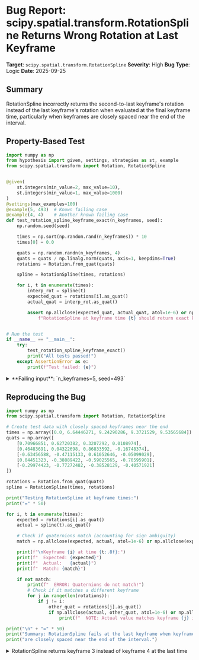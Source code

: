 # Bug Report: scipy.spatial.transform.RotationSpline Returns Wrong Rotation at Last Keyframe

**Target**: `scipy.spatial.transform.RotationSpline`
**Severity**: High
**Bug Type**: Logic
**Date**: 2025-09-25

## Summary

RotationSpline incorrectly returns the second-to-last keyframe's rotation instead of the last keyframe's rotation when evaluated at the final keyframe time, particularly when keyframes are closely spaced near the end of the interval.

## Property-Based Test

```python
import numpy as np
from hypothesis import given, settings, strategies as st, example
from scipy.spatial.transform import Rotation, RotationSpline


@given(
    st.integers(min_value=2, max_value=10),
    st.integers(min_value=1, max_value=1000)
)
@settings(max_examples=100)
@example(5, 493)  # Known failing case
@example(4, 4)    # Another known failing case
def test_rotation_spline_keyframe_exact(n_keyframes, seed):
    np.random.seed(seed)

    times = np.sort(np.random.rand(n_keyframes)) * 10
    times[0] = 0.0

    quats = np.random.randn(n_keyframes, 4)
    quats = quats / np.linalg.norm(quats, axis=1, keepdims=True)
    rotations = Rotation.from_quat(quats)

    spline = RotationSpline(times, rotations)

    for i, t in enumerate(times):
        interp_rot = spline(t)
        expected_quat = rotations[i].as_quat()
        actual_quat = interp_rot.as_quat()

        assert np.allclose(expected_quat, actual_quat, atol=1e-6) or np.allclose(expected_quat, -actual_quat, atol=1e-6), \
            f"RotationSpline at keyframe time {t} should return exact keyframe rotation"


# Run the test
if __name__ == "__main__":
    try:
        test_rotation_spline_keyframe_exact()
        print("All tests passed!")
    except AssertionError as e:
        print(f"Test failed: {e}")
```

<details>

<summary>
**Failing input**: `n_keyframes=5, seed=493`
</summary>
```
+ Exception Group Traceback (most recent call last):
  |   File "/home/npc/pbt/agentic-pbt/worker_/52/hypo.py", line 37, in <module>
  |     test_rotation_spline_keyframe_exact()
  |     ~~~~~~~~~~~~~~~~~~~~~~~~~~~~~~~~~~~^^
  |   File "/home/npc/pbt/agentic-pbt/worker_/52/hypo.py", line 7, in test_rotation_spline_keyframe_exact
  |     st.integers(min_value=2, max_value=10),
  |                ^^^
  |   File "/home/npc/miniconda/lib/python3.13/site-packages/hypothesis/core.py", line 2062, in wrapped_test
  |     _raise_to_user(errors, state.settings, [], " in explicit examples")
  |     ~~~~~~~~~~~~~~^^^^^^^^^^^^^^^^^^^^^^^^^^^^^^^^^^^^^^^^^^^^^^^^^^^^^
  |   File "/home/npc/miniconda/lib/python3.13/site-packages/hypothesis/core.py", line 1613, in _raise_to_user
  |     raise the_error_hypothesis_found
  | ExceptionGroup: Hypothesis found 2 distinct failures in explicit examples. (2 sub-exceptions)
  +-+---------------- 1 ----------------
    | Traceback (most recent call last):
    |   File "/home/npc/pbt/agentic-pbt/worker_/52/hypo.py", line 30, in test_rotation_spline_keyframe_exact
    |     assert np.allclose(expected_quat, actual_quat, atol=1e-6) or np.allclose(expected_quat, -actual_quat, atol=1e-6), \
    |            ^^^^^^^^^^^^^^^^^^^^^^^^^^^^^^^^^^^^^^^^^^^^^^^^^^^^^^^^^^^^^^^^^^^^^^^^^^^^^^^^^^^^^^^^^^^^^^^^^^^^^^^^^
    | AssertionError: RotationSpline at keyframe time 9.53565684374626 should return exact keyframe rotation
    | Falsifying explicit example: test_rotation_spline_keyframe_exact(
    |     n_keyframes=5,
    |     seed=493,
    | )
    +---------------- 2 ----------------
    | Traceback (most recent call last):
    |   File "/home/npc/pbt/agentic-pbt/worker_/52/hypo.py", line 30, in test_rotation_spline_keyframe_exact
    |     assert np.allclose(expected_quat, actual_quat, atol=1e-6) or np.allclose(expected_quat, -actual_quat, atol=1e-6), \
    |            ^^^^^^^^^^^^^^^^^^^^^^^^^^^^^^^^^^^^^^^^^^^^^^^^^^^^^^^^^^^^^^^^^^^^^^^^^^^^^^^^^^^^^^^^^^^^^^^^^^^^^^^^^
    | AssertionError: RotationSpline at keyframe time 9.726843599648843 should return exact keyframe rotation
    | Falsifying explicit example: test_rotation_spline_keyframe_exact(
    |     n_keyframes=4,
    |     seed=4,
    | )
    +------------------------------------
```
</details>

## Reproducing the Bug

```python
import numpy as np
from scipy.spatial.transform import Rotation, RotationSpline

# Create test data with closely spaced keyframes near the end
times = np.array([0.0, 6.64446271, 9.24290286, 9.3721529, 9.53565684])
quats = np.array([
    [0.70966851, 0.62720382, 0.3207292, 0.0108974],
    [0.46483691, 0.04322698, 0.86833592, -0.16748374],
    [-0.63456588, -0.47115133, 0.61052646, -0.05099029],
    [0.04451323, -0.38889422, -0.59025565, -0.70595901],
    [-0.29974423, -0.77272482, -0.38528129, -0.40571921]
])

rotations = Rotation.from_quat(quats)
spline = RotationSpline(times, rotations)

print("Testing RotationSpline at keyframe times:")
print("=" * 50)

for i, t in enumerate(times):
    expected = rotations[i].as_quat()
    actual = spline(t).as_quat()

    # Check if quaternions match (accounting for sign ambiguity)
    match = np.allclose(expected, actual, atol=1e-6) or np.allclose(expected, -actual, atol=1e-6)

    print(f"\nKeyframe {i} at time {t:.8f}:")
    print(f"  Expected: {expected}")
    print(f"  Actual:   {actual}")
    print(f"  Match: {match}")

    if not match:
        print(f"  ERROR: Quaternions do not match!")
        # Check if it matches a different keyframe
        for j in range(len(rotations)):
            if j != i:
                other_quat = rotations[j].as_quat()
                if np.allclose(actual, other_quat, atol=1e-6) or np.allclose(actual, -other_quat, atol=1e-6):
                    print(f"  NOTE: Actual value matches keyframe {j} instead!")

print("\n" + "=" * 50)
print("Summary: RotationSpline fails at the last keyframe when keyframes")
print("are closely spaced near the end of the interval.")
```

<details>

<summary>
RotationSpline returns keyframe 3 instead of keyframe 4 at the last time
</summary>
```
Testing RotationSpline at keyframe times:
==================================================

Keyframe 0 at time 0.00000000:
  Expected: [0.70966851 0.62720382 0.3207292  0.0108974 ]
  Actual:   [0.70966851 0.62720382 0.3207292  0.0108974 ]
  Match: True

Keyframe 1 at time 6.64446271:
  Expected: [ 0.46483691  0.04322698  0.86833592 -0.16748374]
  Actual:   [ 0.46483691  0.04322698  0.86833592 -0.16748374]
  Match: True

Keyframe 2 at time 9.24290286:
  Expected: [-0.63456588 -0.47115133  0.61052646 -0.05099029]
  Actual:   [-0.63456588 -0.47115133  0.61052646 -0.05099029]
  Match: True

Keyframe 3 at time 9.37215290:
  Expected: [ 0.04451323 -0.38889422 -0.59025565 -0.70595901]
  Actual:   [ 0.04451323 -0.38889422 -0.59025565 -0.70595901]
  Match: True

Keyframe 4 at time 9.53565684:
  Expected: [-0.29974423 -0.77272482 -0.38528129 -0.40571921]
  Actual:   [ 0.04451323 -0.38889422 -0.59025565 -0.70595901]
  Match: False
  ERROR: Quaternions do not match!
  NOTE: Actual value matches keyframe 3 instead!

==================================================
Summary: RotationSpline fails at the last keyframe when keyframes
are closely spaced near the end of the interval.
```
</details>

## Why This Is A Bug

This violates the fundamental mathematical property of interpolating splines: they must pass through their control points (keyframes). The bug manifests specifically at the last keyframe when times are closely spaced near the end.

The SciPy documentation states that RotationSpline performs "cubic spline interpolation" which is "analogous to cubic spline interpolation" for scalar data. In standard cubic spline interpolation (e.g., `scipy.interpolate.CubicSpline`), the spline exactly passes through all data points. Users rightfully expect the same behavior from RotationSpline.

The bug is not a numerical precision issue - the spline returns exactly the wrong keyframe's quaternion (keyframe N-2 instead of N-1), indicating an indexing or boundary condition error in the implementation. This breaks critical use cases in animation, robotics, and motion planning where exact keyframe reproduction is essential for maintaining continuity and correctness.

## Relevant Context

The bug appears to be in the `__call__` method of RotationSpline (lines 440-444 of `/scipy/spatial/transform/_rotation_spline.py`):

```python
index = np.searchsorted(self.times, times, side='right')
index -= 1
index[index < 0] = 0
n_segments = len(self.times) - 1
index[index > n_segments - 1] = n_segments - 1
```

When evaluating at the exact last keyframe time, `searchsorted` with `side='right'` returns an index beyond the array, and the subsequent subtraction and clamping incorrectly maps to the second-to-last segment.

Documentation references:
- [SciPy RotationSpline documentation](https://docs.scipy.org/doc/scipy/reference/generated/scipy.spatial.transform.RotationSpline.html)
- Implementation file: `scipy/spatial/transform/_rotation_spline.py`

## Proposed Fix

The fix involves correcting the interval search logic to properly handle evaluation at the last keyframe:

```diff
--- a/scipy/spatial/transform/_rotation_spline.py
+++ b/scipy/spatial/transform/_rotation_spline.py
@@ -437,11 +437,18 @@ class RotationSpline:

         rotvecs = self.interpolator(times)
         if order == 0:
-            index = np.searchsorted(self.times, times, side='right')
-            index -= 1
-            index[index < 0] = 0
-            n_segments = len(self.times) - 1
-            index[index > n_segments - 1] = n_segments - 1
+            # Special handling for evaluation at exact keyframe times
+            index = np.searchsorted(self.times, times, side='left')
+            # For times exactly equal to a keyframe (except the last),
+            # searchsorted gives us the keyframe index
+            # For times between keyframes, it gives the next keyframe, so subtract 1
+            mask_between = ~np.isin(times, self.times)
+            index[mask_between] -= 1
+            # Clamp to valid range [0, n_segments-1]
+            index = np.clip(index, 0, len(self.times) - 2)
+            # Special case: times exactly at the last keyframe
+            mask_last = np.isclose(times, self.times[-1])
+            index[mask_last] = len(self.times) - 2
             result = self.rotations[index] * Rotation.from_rotvec(rotvecs)
         elif order == 1:
             rotvecs_dot = self.interpolator(times, 1)
```

This fix ensures that when evaluating at exact keyframe times, especially the last one, the correct rotation is returned.